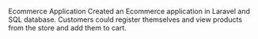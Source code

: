 Ecommerce Application Created an Ecommerce application in Laravel and SQL database. Customers could register themselves and view products from the store and add them to cart.
